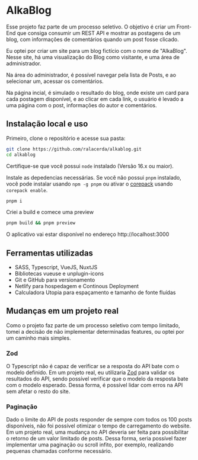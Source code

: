 # AlkaBlog

Esse projeto faz parte de um processo seletivo. O objetivo é criar um Front-End que consiga consumir um REST API e mostrar as postagens de um blog, com informações de comentários quando um post fosse clicado.

Eu optei por criar um site para um blog fictício com o nome de "AlkaBlog". Nesse site, há uma visualização do Blog como visitante, e uma área de administrador.

Na área do administrador, é possível navegar pela lista de Posts, e ao selecionar um, acessar os comentários.

Na página incial, é simulado o resultado do blog, onde existe um card para cada postagem disponível, e ao clicar em cada link, o usuário é levado a uma página com o post, informações do autor e comentários.

## Instalação local e uso

Primeiro, clone o repositório e acesse sua pasta:

```sh
git clone https://github.com/ralacerda/alkablog.git
cd alkablog
```

Certifique-se que você possui `node` instalado (Versão 16.x ou maior).

Instale as depedencias necessárias. Se você não possui `pnpm` instalado, você pode instalar usando `npm -g pnpm` ou ativar o [corepack](https://github.com/nodejs/corepack) usando `corepack enable`.

```sh
pnpm i
```

Criei a build e comece uma preview

```sh
pnpm build && pnpm preview
```

O aplicativo vai estar disponível no endereço http://localhost:3000

## Ferramentas utilizadas

- SASS, Typescript, VueJS, NuxtJS
- Bibliotecas vueuse e unplugin-icons
- Git e GitHub para versionamento
- Netlify para hospedagem e Continous Deployment
- Calculadora Utopia para espaçamento e tamanho de fonte fluídas

## Mudanças em um projeto real

Como o projeto faz parte de um processo seletivo com tempo limitado, tomei a decisão de não implementar determinadas features, ou optei por um caminho mais simples.

### Zod

O Typescript não é capaz de verificar se a resposta do API bate com o modelo definido.
Em um projeto real, eu utilizaria [Zod](https://zod.dev/) para validar os resultados do API, sendo possível verificar que o modelo da resposta bate com o modelo esperado. Dessa forma, é possível lidar com erros na API sem afetar o resto do site.

### Paginação

Dado o limite do API de posts responder de sempre com todos os 100 posts disponíveis, não foi possível otimizar
o tempo de carregamento do website.
Em um projeto real, uma mudança no API deveria ser feita para possibilitar o retorno de um valor
limitado de posts. Dessa forma, seria possível fazer implementar uma paginação ou scroll infito, por exemplo, realizando pequenas chamadas conforme necessário.
